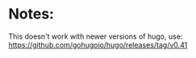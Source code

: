 # Notes:

This doesn't work with newer versions of hugo, use:
https://github.com/gohugoio/hugo/releases/tag/v0.41
